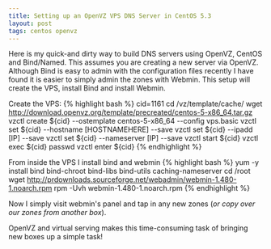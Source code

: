 ```yaml
---
title: Setting up an OpenVZ VPS DNS Server in CentOS 5.3
layout: post
tags: centos openvz
---
```

Here is my quick-and dirty way to build DNS servers using OpenVZ, CentOS and Bind/Named.  This assumes you are creating a new server via OpenVZ.  Although Bind is easy to admin with the configuration files recently I have found it is easier to simply admin the zones with Webmin.  This setup will create the VPS, install Bind and install Webmin.

Create the VPS:
{% highlight bash %}
cid=1161
cd /vz/template/cache/
wget http://download.openvz.org/template/precreated/centos-5-x86_64.tar.gz
vzctl create ${cid} --ostemplate centos-5-x86_64 --config vps.basic
vzctl set ${cid} --hostname [HOSTNAMEHERE] --save
vzctl set ${cid} --ipadd [IP] --save
vzctl set ${cid} --nameserver [IP] --save
vzctl start ${cid}
vzctl exec ${cid} passwd
vzctl enter ${cid}
{% endhighlight %}

From inside the VPS I install bind and webmin
{% highlight bash %}
yum -y install bind bind-chroot bind-libs bind-utils caching-nameserver
cd /root
wget http://prdownloads.sourceforge.net/webadmin/webmin-1.480-1.noarch.rpm
rpm -Uvh webmin-1.480-1.noarch.rpm
{% endhighlight %}

Now I simply visit webmin's panel and tap in any new zones (<em>or copy over our zones from another box</em>).

OpenVZ and virtual serving makes this time-consuming task of bringing new boxes up a simple task!
